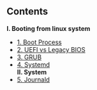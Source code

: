 ## Contents

**I. Booting from linux system**  
* [1. Boot Process](https://github.com/nicehs/Linux-Administrator/blob/main/1.%20Boot%20Process.md)
* [2. UEFI vs Legacy BIOS](https://github.com/nicehs/Linux-Administrator/blob/main/2.%20UEFI%20vs%20Legacy%20BIOS.md)
* [3. GRUB](https://github.com/nicehs/Linux-Administrator/blob/main/3.%20GRUB.md)
* [4. Systemd](https://github.com/nicehs/Linux-Administrator/blob/main/4.%20Systemd.md)  
**II. System**
* [5. Journald](https://github.com/nicehs/Linux-Administrator/blob/main/5.%20Journald.md)
